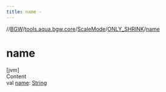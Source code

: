 ```yaml
---
title: name -
---
```

//[BGW](../../../../index.md)/[tools.aqua.bgw.core](../../index.md)/[ScaleMode](../index.md)/[ONLY_SHRINK](index.md)/[name](name.md)



# name  
[jvm]  
Content  
val [name](name.md): [String](https://kotlinlang.org/api/latest/jvm/stdlib/kotlin/-string/index.html)  



